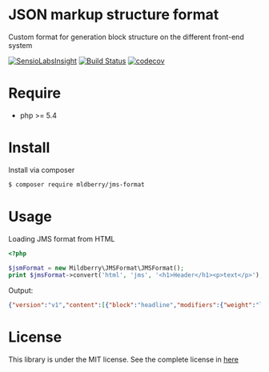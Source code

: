 # JSON markup structure format
Custom format for generation block structure on the different front-end system

[![SensioLabsInsight](https://insight.sensiolabs.com/projects/674625da-4061-463c-9215-56debb5bceaf/mini.png)](https://insight.sensiolabs.com/projects/674625da-4061-463c-9215-56debb5bceaf)
[![Build Status](https://travis-ci.org/mildberry/jms-format.svg?branch=master)](https://travis-ci.org/mildberry/jms-format)
[![codecov](https://codecov.io/gh/mildberry/jms-format/branch/master/graph/badge.svg)](https://codecov.io/gh/mildberry/jms-format)

Require
=======

- php >= 5.4

Install
=======

Install via composer

``` bash
$ composer require mldberry/jms-format
```

Usage
=====

Loading JMS format from HTML

``` php
<?php

$jsmFormat = new Mildberry\JMSFormat\JMSFormat();
print $jmsFormat->convert('html', 'jms', '<h1>Header</h1><p>text</p>');

```

Output:

``` json
{"version":"v1","content":[{"block":"headline","modifiers":{"weight":"lg"},"content":[{"block":"text","modifiers":[],"content":"Header"}]},{"block":"paragraph","modifiers":[],"content":[{"block":"text","modifiers":[],"content":"text"}]}]}
```

License
=======
This library is under the MIT license. See the complete license in [here](https://github.com/mildberry/jms-format/blob/master/LICENSE)
